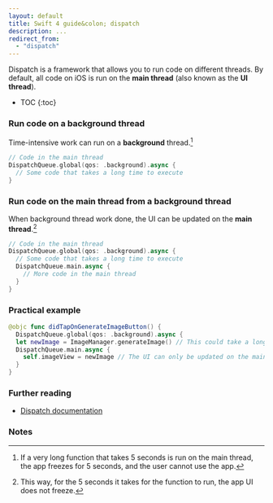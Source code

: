 ```yaml
---
layout: default
title: Swift 4 guide&colon; dispatch
description: ...
redirect_from:
  - "dispatch"
---
```


Dispatch is a framework that allows you to run code on different threads. By default, all code on iOS is run on the **main thread** (also known as the **UI thread**).

* TOC
{:toc}

### Run code on a background thread

Time-intensive work can run on a **background** thread.[^1]

```swift
// Code in the main thread
DispatchQueue.global(qos: .background).async {
  // Some code that takes a long time to execute
}
```

### Run code on the main thread from a background thread

When background thread work done, the UI can be updated on the **main thread**.[^2]

```swift
// Code in the main thread
DispatchQueue.global(qos: .background).async {
  // Some code that takes a long time to execute
  DispatchQueue.main.async {
    // More code in the main thread
  }
}
```

### Practical example

```swift
@objc func didTapOnGenerateImageButton() {
  DispatchQueue.global(qos: .background).async {
  let newImage = ImageManager.generateImage() // This could take a long time
  DispatchQueue.main.async {
    self.imageView = newImage // The UI can only be updated on the main thread
  }
}
```

### Further reading

* [Dispatch documentation](https://developer.apple.com/documentation/dispatch)

### Notes

[^1]: If a very long function that takes 5 seconds is run on the main thread, the app freezes for 5 seconds, and the user cannot use the app.
[^2]: This way, for the 5 seconds it takes for the function to run, the app UI does not freeze.